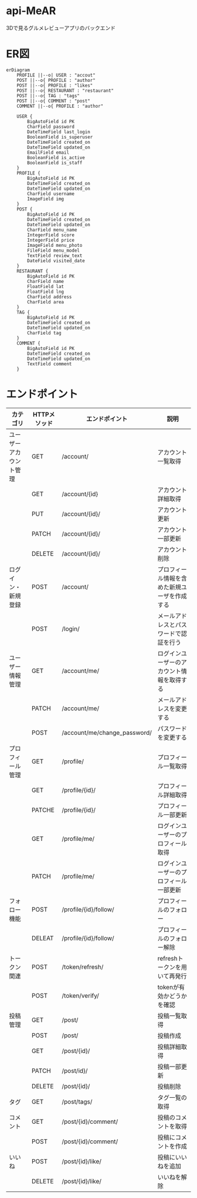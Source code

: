 # api-MeAR
3Dで見るグルメレビューアプリのバックエンド

# ER図
```mermaid
erDiagram
    PROFILE ||--o| USER : "accout"
    POST ||--o{ PROFILE : "author"
    POST ||--o{ PROFILE : "likes"
    POST ||--o{ RESTAURANT : "restaurant"
    POST ||--o{ TAG : "tags"
    POST ||--o{ COMMENT : "post"
    COMMENT ||--o{ PROFILE : "author"
    
    USER {
        BigAutoField id PK
        CharField password
        DateTimeField last_login
        BooleanField is_superuser
        DateTimeField created_on
        DateTimeField updated_on
        EmailField email
        BooleanField is_active
        BooleanField is_staff
    }
    PROFILE {
        BigAutoField id PK
        DateTimeField created_on
        DateTimeField updated_on
        CharField username
        ImageField img
    }
    POST {
        BigAutoField id PK
        DateTimeField created_on
        DateTimeField updated_on
        CharField menu_name
        IntegerField score
        IntegerField price
        ImageField menu_photo
        FileField menu_model
        TextField review_text
        DateField visited_date
    }
    RESTAURANT {
        BigAutoField id PK
        CharField name
        FloatField lat
        FloatField lng
        CharField address
        CharField area
    }
    TAG {
        BigAutoField id PK
        DateTimeField created_on
        DateTimeField updated_on
        CharField tag
    }
    COMMENT {
        BigAutoField id PK
        DateTimeField created_on
        DateTimeField updated_on
        TextField comment
    }
```

# エンドポイント
| カテゴリ | HTTPメソッド | エンドポイント | 説明 |
| --- | --- | --- | --- |
| ユーザーアカウント管理 | GET | /account/ | アカウント一覧取得 |
|  | GET | /account/{id} | アカウント詳細取得 |
|  | PUT | /account/{id}/ | アカウント更新 |
|  | PATCH | /account/{id}/ | アカウント一部更新 |
|  | DELETE | /account/{id}/ | アカウント削除 |
| ログイン・新規登録 | POST | /account/ | プロフィール情報を含めた新規ユーザを作成する |
|  | POST | /login/ | メールアドレスとパスワードで認証を行う |
| ユーザー情報管理 | GET | /account/me/ | ログインユーザーのアカウント情報を取得する |
|  | PATCH | /account/me/ | メールアドレスを変更する |
|  | POST | /account/me/change_password/ | パスワードを変更する |
| プロフィール管理 | GET | /profile/ | プロフィール一覧取得 |
|  | GET | /profile/{id}/ | プロフィール詳細取得 |
|  | PATCHE | /profile/{id}/ | プロフィール一部更新 |
|  | GET | /profile/me/ | ログインユーザーのプロフィール取得 |
|  | PATCH | /profile/me/ | ログインユーザーのプロフィール一部更新 |
| フォロー機能 | POST | /profile/{id}/follow/ | プロフィールのフォロー |
|  | DELEAT | /profile/{id}/follow/ | プロフィールのフォロー解除 |
| トークン関連 | POST | /token/refresh/ | refreshトークンを用いて再発行 |
|  | POST | /token/verify/ | tokenが有効かどうかを確認 |
| 投稿管理 | GET | /post/ | 投稿一覧取得 |
|  | POST | /post/ | 投稿作成 |
|  | GET | /post/{id}/ | 投稿詳細取得 |
|  | PATCH | /post/id}/ | 投稿一部更新 |
|  | DELETE | /post/{id}/ | 投稿削除 |
| タグ | GET | /post/tags/ | タグ一覧の取得 |
| コメント | GET | /post/{id}/comment/ | 投稿のコメントを取得 |
|  | POST | /post/{id}/comment/ | 投稿にコメントを作成 |
| いいね | POST | /post/{id}/like/ | 投稿にいいねを追加 |
|  | DELETE | /post/{id}/like/ | いいねを解除 |
